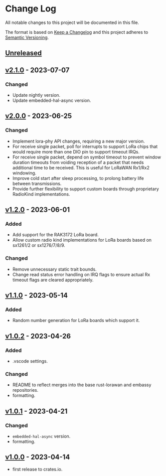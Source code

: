 # Change Log

All notable changes to this project will be documented in this file.

The format is based on [Keep a Changelog](http://keepachangelog.com/)
and this project adheres to [Semantic Versioning](http://semver.org/).

## [Unreleased]

## [v2.1.0] - 2023-07-07

### Changed
- Update nightly version.
- Update embedded-hal-async version.

## [v2.0.0] - 2023-06-25

### Changed
- Implement lora-phy API changes, requiring a new major version.
- For receive single packet, poll for interrupts to support LoRa chips that would require more than one DIO pin to support timeout IRQs.
- For receive single packet, depend on symbol timeout to prevent window duration timeouts from voiding reception of a packet that needs additional time to be received. This is useful for LoRaWAN Rx1/Rx2 windowing.
- Improve cold start after sleep processing, to prolong battery life between transmissions.
- Provide further flexibility to support custom boards through proprietary RadioKind implementations.

## [v1.2.0] - 2023-06-01

### Added
- Add support for the RAK3172 LoRa board.
- Allow custom radio kind implementations for LoRa boards based on sx1261/2 or sx1276/7/8/9.

### Changed
- Remove unnecessary static trait bounds.
- Change read status error handling on IRQ flags to ensure actual Rx timeout flags are cleared appropriately.

## [v1.1.0] - 2023-05-14

### Added
- Random number generation for LoRa boards which support it.

## [v1.0.2] - 2023-04-26

### Added
- .vscode settings.

### Changed
- README to reflect merges into the base rust-lorawan and embassy repositories.
- formatting.

## [v1.0.1] - 2023-04-21

### Changed
- `embedded-hal-async` version.
- formatting.

## [v1.0.0] - 2023-04-14

- first release to crates.io.


[Unreleased]: https://github.com/embassy-rs/lora-phy/compare/v2.1.0...HEAD
[v2.1.0]: https://github.com/embassy-rs/lora-phy/compare/v2.0.0...v2.1.0
[v2.0.0]: https://github.com/embassy-rs/lora-phy/compare/v1.2.0...v2.0.0
[v1.2.0]: https://github.com/embassy-rs/lora-phy/compare/v1.1.0...v1.2.0
[v1.1.0]: https://github.com/embassy-rs/lora-phy/compare/v1.0.2...v1.1.0
[v1.0.2]: https://github.com/embassy-rs/lora-phy/compare/v1.0.1...v1.0.2
[v1.0.1]: https://github.com/embassy-rs/lora-phy/compare/v1.0.0...v1.0.1
[v1.0.0]: https://github.com/embassy-rs/lora-phy/tree/v1.0.0
